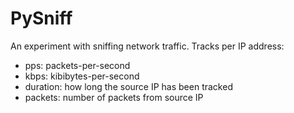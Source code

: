 # PySniff

An experiment with sniffing network traffic.
Tracks per IP address:
* pps: packets-per-second
* kbps: kibibytes-per-second
* duration: how long the source IP has been tracked
* packets: number of packets from source IP
